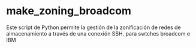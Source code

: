 # make_zoning_broadcom
Este script de Python permite la gestión de la zonificación de redes de almacenamiento a través de una conexión SSH. para swtches broadcom e IBM
